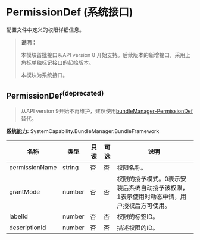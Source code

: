 # PermissionDef (系统接口)

配置文件中定义的权限详细信息。

> **说明：**
>
> 本模块首批接口从API version 8 开始支持。后续版本的新增接口，采用上角标单独标记接口的起始版本。
>
> 本模块为系统接口。

## **PermissionDef**<sup>(deprecated)<sup>

> 从API version 9开始不再维护，建议使用[bundleManager-PermissionDef](js-apis-bundleManager-permissionDef-sys.md)替代。

 **系统能力:** SystemCapability.BundleManager.BundleFramework

| 名称           | 类型   | 只读 | 可选 | 说明           |
| -------------- | ------ | ---- | ---- | -------------- |
| permissionName | string | 否   | 否   | 权限名称。   |
| grantMode      | number | 否   | 否   | 权限的授予模式。0表示安装后系统自动授予该权限，1表示使用时动态申请，用户授权后方可使用。 |
| labelId        | number | 否   | 否   | 权限的标签ID。   |
| descriptionId  | number | 否   | 否   | 描述权限的ID。   |
